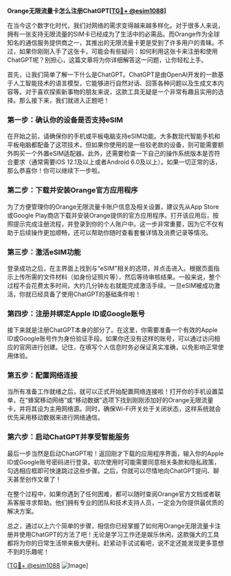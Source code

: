 **Orange无限流量卡怎么注册ChatGPT[[TG💪+ @esim1088](https://t.me/s/esim1088)]**

在当今这个数字化时代，我们对网络的需求变得越来越多样化。对于很多人来说，拥有一张支持无限流量的SIM卡已经成为了生活中的必需品。而Orange作为全球知名的通信服务提供商之一，其推出的无限流量卡更是受到了许多用户的青睐。不过，如果你刚刚入手了这张卡，可能会有些疑问：如何利用这张卡来注册和使用ChatGPT呢？别担心，这篇文章将为你详细解答这一问题，让你轻松上手。

首先，让我们简单了解一下什么是ChatGPT。ChatGPT是由OpenAI开发的一款基于人工智能技术的语言模型，它能够进行自然对话、回答各种问题以及生成文本内容等。对于喜欢探索新事物的朋友来说，这款工具无疑是一个非常有趣且实用的选择。那么接下来，我们就进入正题吧！

### 第一步：确认你的设备是否支持eSIM

在开始之前，请确保你的手机或平板电脑支持eSIM功能。大多数现代智能手机和平板电脑都配备了这项技术，但如果你使用的是一些较老款的设备，则可能需要额外购买一个外置eSIM适配器。此外，还需要检查一下自己的操作系统版本是否符合要求（通常需要iOS 12.1及以上或者Android 6.0及以上）。如果一切正常的话，那么恭喜你！你可以继续下一步啦。

### 第二步：下载并安装Orange官方应用程序

为了方便管理你的Orange无限流量卡账户信息及相关设置，建议先从App Store或Google Play商店下载并安装Orange提供的官方应用程序。打开该应用后，按照提示完成注册流程，并登录到你的个人账户中。这一步非常重要，因为它不仅有助于后续操作更加顺畅，还可以帮助你随时查看套餐详情及消费记录等情况。

### 第三步：激活eSIM功能

登录成功之后，在主界面上找到与“eSIM”相关的选项，并点击进入。根据页面指示上传所需的文件材料（如身份证照片等），然后等待审核结果。一般来说，整个过程不会花费太多时间，大约几分钟左右就能完成激活手续。一旦eSIM被成功激活，你就已经具备了使用ChatGPT的基础条件啦！

### 第四步：注册并绑定Apple ID或Google账号

接下来就是注册ChatGPT本身的部分了。在这里，你需要准备一个有效的Apple ID或Google账号作为身份验证手段。如果你还没有这样的账号，可以通过访问相应的官网进行创建。记住，在填写个人信息时务必保证真实准确，以免影响正常使用体验。

### 第五步：配置网络连接

当所有准备工作就绪之后，就可以正式开始配置网络连接啦！打开你的手机设置菜单，在“蜂窝移动网络”或“移动数据”选项下找到刚刚添加好的Orange无限流量卡，并将其设为主用网络源。同时，确保Wi-Fi开关处于关闭状态，这样系统就会优先采用移动数据来进行网络通信。

### 第六步：启动ChatGPT并享受智能服务

最后一步当然是启动ChatGPT啦！返回刚才下载的应用程序界面，输入你的Apple ID或Google账号密码进行登录。初次使用时可能需要同意相关条款和隐私政策，勾选相应框即可快速跳过这些步骤。之后，你就可以尽情地向ChatGPT提问、聊天甚至创作文章了！

在整个过程中，如果你遇到了任何困难，都可以随时查阅Orange官方文档或者联系客服寻求帮助。他们拥有专业的团队和技术支持人员，一定会为你提供最优质的解决方案。

总之，通过以上六个简单的步骤，相信你已经掌握了如何用Orange无限流量卡注册并使用ChatGPT的方法了吧！无论是学习工作还是娱乐休闲，这款强大的工具都将为你的日常生活带来极大便利。赶紧动手试试看吧，说不定还能发现更多意想不到的乐趣呢！

[[TG💪+ @esim1088](https://t.me/s/esim1088) ![Image](https://i.postimg.cc/4NQfJmqS/Snipaste-2025-05-13-00-14-12.png)]